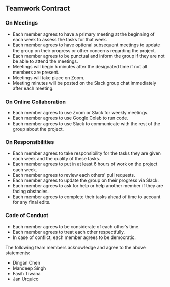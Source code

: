 ## Teamwork Contract
### On Meetings
- Each member agrees to have a primary meeting at the beginning of each week to assess the tasks for that week.
- Each member agrees to have optional subsequent meetings to update the group on their progress or other concerns regarding the project.
- Each member agrees to be punctual and inform the group if they are not be able to attend the meetings.
- Meetings will begin 5 minutes after the designated time if not all members are present.
- Meetings will take place on Zoom.
- Meeting minutes will be posted on the Slack group chat immediately after each meeting.

### On Online Collaboration
- Each member agrees to use Zoom or Slack for weekly meetings.
- Each member agrees to use Google Colab to run code.
- Each member agrees to use Slack to communicate with the rest of the group about the project.

### On Responsibilities
- Each member agrees to take responsibility for the tasks they are given each week and the quality of these tasks.
- Each member agrees to put in at least 6 hours of work on the project each week.
- Each member agrees to review each others' pull requests.
- Each member agrees to update the group on their progress via Slack.
- Each member agrees to ask for help or help another member if they are facing obstacles.
- Each member agrees to complete their tasks ahead of time to account for any final edits.

### Code of Conduct
- Each member agrees to be considerate of each other’s time.
- Each member agrees to treat each other respectfully.
- In case of conflict, each member agrees to be democratic.

The following team members acknowledge and agree to the above statements:
- Dingan Chen
- Mandeep Singh
- Fasih Tiwana
- Jan Urquico
